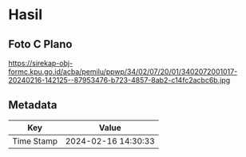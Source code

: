 # Hasil

## Foto C Plano

https://sirekap-obj-formc.kpu.go.id/acba/pemilu/ppwp/34/02/07/20/01/3402072001017-20240216-142125--87953476-b723-4857-8ab2-c14fc2acbc6b.jpg


## Metadata

| Key        | Value               |
| ---------- | ------------------- |
| Time Stamp | 2024-02-16 14:30:33 |



